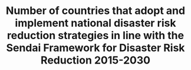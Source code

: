 ---
title: >-
  Number  of  countries  that  adopt  and  implement  national  disaster  risk  reduction  strategies  in  line  with  the  Sendai  Framework  for  Disaster  Risk  Reduction  2015-2030
graph_type_description: null
graph_status_notes: unk
variable_description: null
variable_notes: null
un_designated_tier: '2'
un_custodial_agency: 'UNISDR  (Partnering  Agencies:  UN  Habitat,  UNEP)'
target_id: 11.b
has_metadata: true
permalink: /11-b-1/
sdg_goal: 11
layout: indicator
indicator: 11.b.1
indicator_variable: null
graph: null
rationale_interpretation: >-
  Sendai  Framework  for  Disaster  Risk  Reduction  2015-2030  calls  for  local  governments  to  adopt  and  implement  local  DRR  strategies  with  their  own  targets,  indicators  and  timeframes.    Global  population  is  now  half  urban  and  expected  to  be  nearly  70%  urban  by  2050.  Increasing  resilience  of  cities  is  critical  to  reduce  disaster  risk  and  achieve  sustainable  development.  Cities  are  also  very  vulnerable  to  natural  disasters,  especially  climate-related  shocks.  Over  half  of  all  coastal  areas  are  urbanized  and  21  of  the  worlds  33  megacities  lie  in  coastal  flood  zones.  Coastal  cities  are  particularly  affected  by  sea  level  rise,  coastal  flooding  and  erosion,  and  extreme  events  (e.g.  tsunamis  and  storm  surges)  due  to  the  undermining  natural  protective  barriers,  low  levels  of  development  combined  with  rapid  population  growth  in  low  lying  coastal  areas  and  inadequate  capacity  to  adapt.  In  addition  to  the  impact  on  communities  and  non-human  species,  the  unplanned  urbanization  also  undermines  the  ecosystem  services  that  support  much  hard  urban  infrastructure.  This  type  of  development  also  exacerbates  urban  vulnerability  to  climate  change  impacts,  including  hydro-meteorological  and  geological  hazards.    Located  mostly  in  cities  where  disadvantaged  groups  are  situated  and  when  affordable  access  is  addressed,  resilient  infrastructures  such  as  health,  education,  road  and  other  critical  infrastructures  will  have  direct  impact  on  reducing  inequality  and  making  growth  more  inclusive  and  sustainable.    The  opportunity  is  that  60%  of  the  area  expected  to  be  urban  by  2030  remains  to  be  built,  indicating  that  the  shape  of  future  cities  can  be  proactively  guided  into  more  risk-sensitive  development.  An  increasing  number  of  cities  that  adopt  and  implement  local  DRR  strategies  will  contribute  to  sustainable  development  from  economic,  environmental  and  social  perspectives.    The  indicator  will  build  bridge  between  the  SDGs  and  the  Sendai  Framework  for  DRR  because  the  adoption  of  local  DRR  strategies  is  one  of  Sendai  Framework  global  targets  and  will  be  also  monitored  under  the  Sendai  Framework  Monitoring  System.    (mainly  based  on  TST  Issue  Brief  20,  11,  23,  14  and  12)
goal_meta_link: 'http://unstats.un.org/sdgs/files/metadata-compilation/Metadata-Goal-11.pdf'
goal_meta_link_page: 33
indicator_name: >-
  Number  of  countries  that  adopt  and  implement  national  disaster  risk  reduction  strategies  in  line  with  the  Sendai  Framework  for  Disaster  Risk  Reduction  2015-2030
target: >-
  By  2020,  substantially  increase  the  number  of  cities  and  human  settlements  adopting  and  implementing  integrated  policies  and  plans  towards  inclusion,  resource  efficiency,  mitigation  and  adaptation  to  climate  change,  resilience 
method_of_computation: Summation  of  data  from  National  Progress  Report  of  the  Sendai  Monitor
source_title: null
source_notes: null
published: true  
indicator_definition: "Local  DRR  Strategies  in  line  with  the  Sendai  Framework  for  Disaster  Risk  Reduction  2015-2030:  local  disaster  risk  reduction  strategies  and  plans,  across  different  timescales  with  targets,  indicators  and  time  frames,  aimed  at"
---